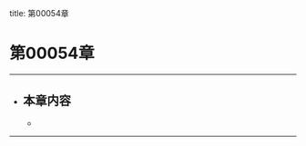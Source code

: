 title: 第00054章
# 第00054章
-------------------------------------------------
- 本章内容
    - 
    - 
-------------------------------------------------
